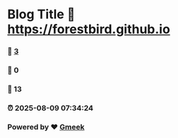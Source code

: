 # Blog Title :link: https://forestbird.github.io 
### :page_facing_up: [3](https://forestbird.github.io/tag.html) 
### :speech_balloon: 0 
### :hibiscus: 13 
### :alarm_clock: 2025-08-09 07:34:24 
### Powered by :heart: [Gmeek](https://github.com/Meekdai/Gmeek)

